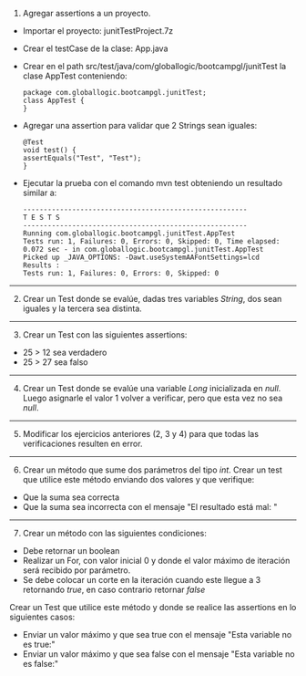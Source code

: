 1. Agregar assertions a un proyecto.  
- Importar el proyecto: junitTestProject.7z  
- Crear el testCase de la clase: App.java  
- Crear en el path src/test/java/com/globallogic/bootcampgl/junitTest la clase AppTest conteniendo:  
  ```  
  package com.globallogic.bootcampgl.junitTest;  
  class AppTest {  
  }  
  ```  
- Agregar una assertion para validar que 2 Strings sean iguales:  
  ```  
  @Test  
  void test() {  
  assertEquals("Test", "Test");  
  }  
  ```  
  
- Ejecutar la prueba con el comando mvn test obteniendo un resultado similar a:  
  ```  
  -------------------------------------------------------  
  T E S T S  
  -------------------------------------------------------  
  Running com.globallogic.bootcampgl.junitTest.AppTest  
  Tests run: 1, Failures: 0, Errors: 0, Skipped: 0, Time elapsed: 0.072 sec - in com.globallogic.bootcampgl.junitTest.AppTest  
  Picked up _JAVA_OPTIONS: -Dawt.useSystemAAFontSettings=lcd  
  Results :  
  Tests run: 1, Failures: 0, Errors: 0, Skipped: 0  
  
---
2. Crear un Test donde se evalúe, dadas tres variables _String_, dos sean iguales y la tercera sea distinta.  
  
---
3. Crear un Test con las siguientes assertions:  
- 25 > 12 sea verdadero  
- 25 > 27 sea falso  
  
---
4. Crear un Test donde se evalúe una variable _Long_ inicializada en _null_. Luego asignarle el valor 1 volver a verificar, pero que esta vez no sea _null_.  
  
---
5. Modificar los ejercicios anteriores (2, 3 y 4) para que todas las verificaciones resulten en error.  
  
---
6. Crear un método que sume dos parámetros del tipo _int_. Crear un test que utilice este método enviando dos valores y que verifique:  
- Que la suma sea correcta  
- Que la suma sea incorrecta con el mensaje "El resultado está mal: "  
  
---
7. Crear un método con las siguientes condiciones:  
- Debe retornar un boolean  
- Realizar un For, con valor inicial 0 y donde el valor máximo de iteración será recibido por parámetro.  
- Se debe colocar un corte en la iteración cuando este llegue a 3 retornando _true_, en caso contrario retornar _false_  
  
Crear un Test que utilice este método y donde se realice las assertions en lo siguientes casos:  
- Enviar un valor máximo y que sea true con el mensaje "Esta variable no es true:"  
- Enviar un valor máximo y que sea false con el mensaje "Esta variable no es false:"  
  
